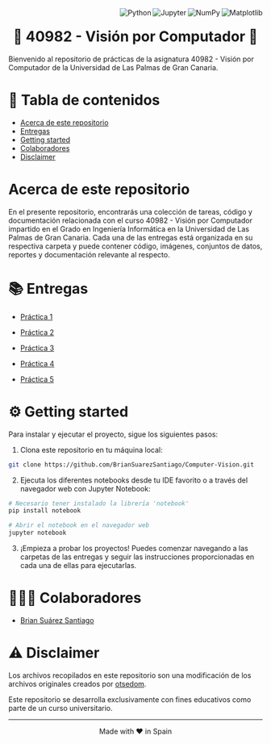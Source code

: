 <a href="https://matplotlib.org">
    <img align="right" src="https://custom-icon-badges.herokuapp.com/badge/Matplotlib-14354C.svg?logo=matplotlib" alt="Matplotlib">
</a>

<a href="https://numpy.org">
    <img align="right" src="https://custom-icon-badges.herokuapp.com/badge/NumPy-14354C.svg?logo=numpylogo" alt="NumPy">
</a>

<a href="https://jupyter.org">
    <img align="right" src="https://img.shields.io/badge/Jupyter-FF5D09.svg?logo=Jupyter&logoColor=white" alt="Jupyter">
</a>

<a href="https://www.python.org">
    <img align="right" src="https://custom-icon-badges.herokuapp.com/badge/Python-14354C.svg?logo=pythonlogo" alt="Python">
</a>

<h1 align="center">🧠 40982 - Visión por Computador 🤖</h1>


Bienvenido al repositorio de prácticas de la asignatura 40982 - Visión por Computador de la Universidad de Las Palmas de Gran Canaria.

# 📖 Tabla de contenidos
  - [Acerca de este repositorio](#Acerca-de-este-repositorio)
  - [Entregas](#Entregas)
  - [Getting started](#Getting-started)
  - [Colaboradores](#Colaboradores)
  - [Disclaimer](#Disclaimer)

# Acerca de este repositorio <a name="Acerca-de-este-repositorio"></a>

En el presente repositorio, encontrarás una colección de tareas, código y documentación relacionada con el curso 40982 - Visión por Computador impartido en el Grado en Ingeniería Informática en la Universidad de Las Palmas de Gran Canaria. Cada una de las entregas está organizada en su respectiva carpeta y puede contener código, imágenes, conjuntos de datos, reportes y documentación relevante al respecto.

# 📚 Entregas <a name="Entregas"></a>

- [Práctica 1](https://github.com/BrianSuarezSantiago/Computer-Vision/tree/master/Práctica%201)

- [Práctica 2](https://github.com/BrianSuarezSantiago/Computer-Vision/tree/master/Práctica%202)

- [Práctica 3](https://github.com/BrianSuarezSantiago/Computer-Vision/tree/master/Práctica%203)

- [Práctica 4](https://github.com/BrianSuarezSantiago/Computer-Vision/tree/master/Práctica%204)

- [Práctica 5](https://github.com/BrianSuarezSantiago/Computer-Vision/tree/master/Práctica%205)

# ⚙️ Getting started <a name="Getting-started"></a>

Para instalar y ejecutar el proyecto, sigue los siguientes pasos:

1. Clona este repositorio en tu máquina local:

```bash
git clone https://github.com/BrianSuarezSantiago/Computer-Vision.git
```

2. Ejecuta los diferentes notebooks desde tu IDE favorito o a través del navegador web con Jupyter Notebook:

```bash
# Necesario tener instalado la librería 'notebook'
pip install notebook

# Abrir el notebook en el navegador web
jupyter notebook
```

3. ¡Empieza a probar los proyectos! Puedes comenzar navegando a las carpetas de las entregas y seguir las instrucciones proporcionadas en cada una de ellas para ejecutarlas.

# 👨🏻‍💻 Colaboradores <a name="Colaboradores"></a>

- [Brian Suárez Santiago](https://github.com/BrianSuarezSantiago)

# ⚠️ Disclaimer <a name="Disclaimer"></a>

Los archivos recopilados en este repositorio son una modificación de los archivos originales creados por [otsedom](https://github.com/otsedom/otsedom.github.io/tree/main/VC).

Este repositorio se desarrolla exclusivamente con fines educativos como parte de un curso universitario.

<hr>
<p align="center">
Made with ♥️ in Spain
</p>

